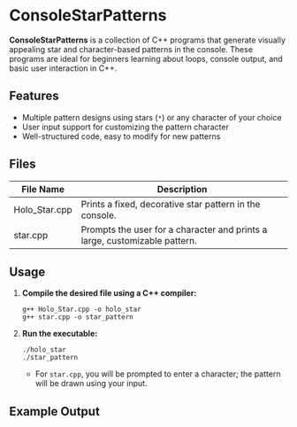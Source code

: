 # ConsoleStarPatterns

**ConsoleStarPatterns** is a collection of C++ programs that generate visually appealing star and character-based patterns in the console. These programs are ideal for beginners learning about loops, console output, and basic user interaction in C++.

## Features

- Multiple pattern designs using stars (`*`) or any character of your choice
- User input support for customizing the pattern character
- Well-structured code, easy to modify for new patterns

## Files

| File Name      | Description                                                                 |
|----------------|-----------------------------------------------------------------------------|
| Holo_Star.cpp  | Prints a fixed, decorative star pattern in the console.                     |
| star.cpp       | Prompts the user for a character and prints a large, customizable pattern.  |

## Usage

1. **Compile the desired file using a C++ compiler:**

    ```
    g++ Holo_Star.cpp -o holo_star
    g++ star.cpp -o star_pattern
    ```

2. **Run the executable:**

    ```
    ./holo_star
    ./star_pattern
    ```

    - For `star.cpp`, you will be prompted to enter a character; the pattern will be drawn using your input.

## Example Output

